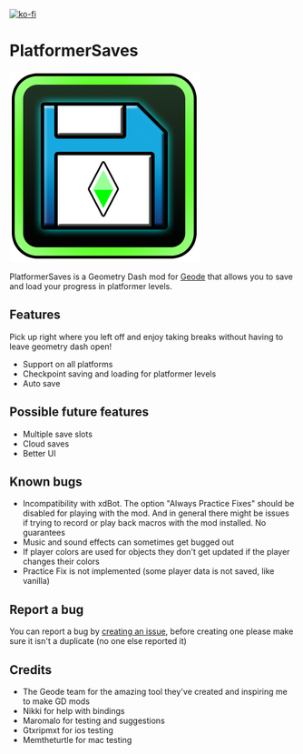 [![ko-fi](https://ko-fi.com/img/githubbutton_sm.svg)](https://ko-fi.com/H2H2ZNXL5)

# PlatformerSaves

<img src="./logo.png" alt="PlatformerSaves logo" />

PlatformerSaves is a Geometry Dash mod for [Geode](https://geode-sdk.org/) that allows you to save and load your progress in platformer levels.

## Features

Pick up right where you left off and enjoy taking breaks without having to leave geometry dash open!

- Support on all platforms
- Checkpoint saving and loading for platformer levels
- Auto save

## Possible future features

- Multiple save slots
- Cloud saves
- Better UI

## Known bugs

- Incompatibility with xdBot. The option "Always Practice Fixes" should be disabled for playing with the mod. And in general there might be issues if trying to record or play back macros with the mod installed. No guarantees
- Music and sound effects can sometimes get bugged out
- If player colors are used for objects they don't get updated if the player changes their colors
- Practice Fix is not implemented (some player data is not saved, like vanilla)

## Report a bug

You can report a bug by [creating an issue](https://github.com/0x5abe/PlatformerSaves/issues), before creating one please make sure it isn't a duplicate (no one else reported it)

## Credits

- The Geode team for the amazing tool they've created and inspiring me to make GD mods
- Nikki for help with bindings
- Maromalo for testing and suggestions
- Gtxripmxt for ios testing
- Memtheturtle for mac testing
